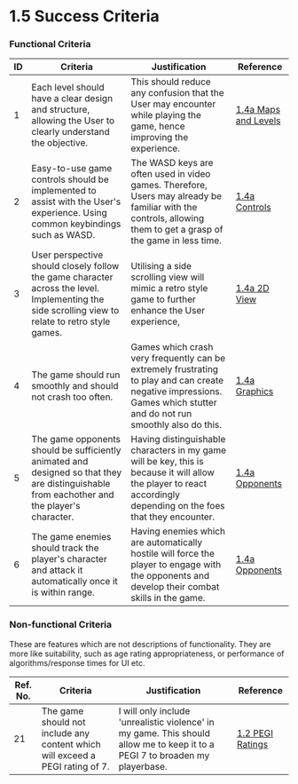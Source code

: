 # 1.5 Success Criteria

### Functional Criteria

| ID | Criteria                                                                                                                                         | Justification                                                                                                                                                         | Reference                                                                          |
| -- | ------------------------------------------------------------------------------------------------------------------------------------------------ | --------------------------------------------------------------------------------------------------------------------------------------------------------------------- | ---------------------------------------------------------------------------------- |
| 1  | Each level should have a clear design and structure, allowing the User to clearly understand the objective.                                      | This should reduce any confusion that the User may encounter while playing the game, hence improving the experience.                                                  | [1.4a Maps and Levels](1.4a-features-of-the-proposed-solution.md#maps-and-levels.) |
| 2  | Easy-to-use game controls should be implemented to assist with the User's experience. Using common keybindings such as WASD.                     | The WASD keys are often used in video games. Therefore, Users may already be familiar with the controls, allowing them to get a grasp of the game in less time.       | [1.4a Controls](1.4a-features-of-the-proposed-solution.md#controls.)               |
| 3  | User perspective should closely follow the game character across the level. Implementing the side scrolling view to relate to retro style games. | Utilising a side scrolling view will mimic a retro style game to further enhance the User experience,                                                                 | [1.4a 2D View](1.4a-features-of-the-proposed-solution.md#2d-view.)                 |
| 4  | The game should run smoothly and should not crash too often.                                                                                     | Games which crash very frequently can be extremely frustrating to play and can create negative impressions. Games which stutter and do not run smoothly also do this. | [1.4a Graphics](1.4a-features-of-the-proposed-solution.md#graphics.)               |
| 5  | The game opponents should be sufficiently animated and designed so that they are distinguishable from eachother and the player's character.      | Having distinguishable characters in my game will be key, this is because it will allow the player to react accordingly depending on the foes that they encounter.    | [1.4a Opponents](1.4a-features-of-the-proposed-solution.md#opponents.)             |
| 6  | The game enemies should track the player's character and attack it automatically once it is within range.                                        | Having enemies which are automatically hostile will force the player to engage with the opponents and develop their combat skills in the game.                        | [1.4a Opponents](1.4a-features-of-the-proposed-solution.md#opponents.)             |

### Non-functional Criteria

These are features which are not descriptions of functionality. They are more like suitability, such as age rating appropriateness, or performance of algorithms/response times for UI etc.

| Ref. No. | Criteria                                                                      | Justification                                                                                                                | Reference                                            |
| -------- | ----------------------------------------------------------------------------- | ---------------------------------------------------------------------------------------------------------------------------- | ---------------------------------------------------- |
| 21       | The game should not include any content which will exceed a PEGI rating of 7. | I will only include 'unrealistic violence' in my game. This should allow me to keep it to a PEGI 7 to broaden my playerbase. | [1.2 PEGI Ratings](1.2-stakeholders.md#pegi-ratings) |
